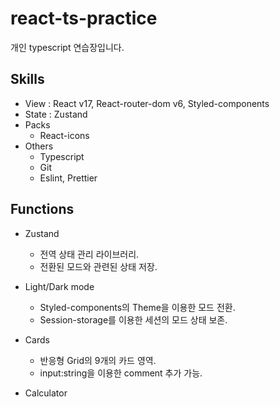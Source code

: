 # react-ts-practice

개인 typescript 연습장입니다.

## Skills

* View : React v17, React-router-dom v6, Styled-components
* State : Zustand
* Packs 
  - React-icons
* Others
  - Typescript
  - Git
  - Eslint, Prettier

## Functions

* Zustand
  - 전역 상태 관리 라이브러리.
  - 전환된 모드와 관련된 상태 저장.


* Light/Dark mode
  - Styled-components의 Theme을 이용한 모드 전환.
  - Session-storage를 이용한 세션의 모드 상태 보존.


* Cards
  - 반응형 Grid의 9개의 카드 영역.
  - input:string을 이용한 comment 추가 가능.
  
* Calculator
